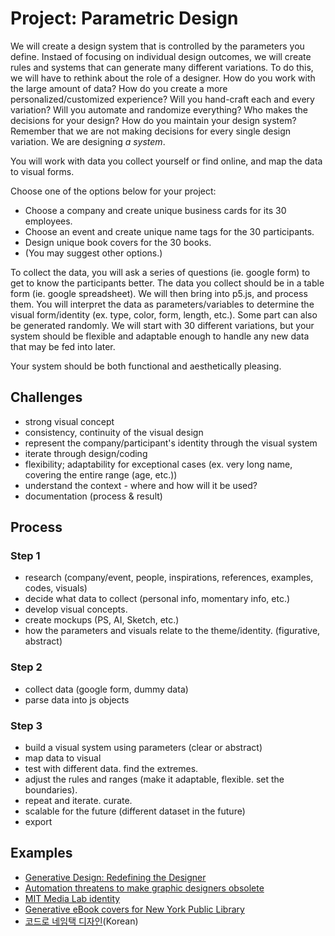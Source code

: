 # Project: Parametric Design

We will create a design system that is controlled by the parameters you define. Instaed of focusing on individual design outcomes, we will create rules and systems that can generate many different variations. To do this, we will have to rethink about the role of a designer. How do you work with the large amount of data? How do you create a more personalized/customized experience? Will you hand-craft each and every variation? Will you automate and randomize everything? Who makes the decisions for your design? How do you maintain your design system? Remember that we are not making decisions for every single design variation. We are designing *a system*.

You will work with data you collect yourself or find online, and map the data to visual forms. 

Choose one of the options below for your project:
- Choose a company and create unique business cards for its 30 employees.
- Choose an event and create unique name tags for the 30 participants.
- Design unique book covers for the 30 books. 
- (You may suggest other options.)

To collect the data, you will ask a series of questions (ie. google form) to get to know the participants better. The data you collect should be in a table form (ie. google spreadsheet). We will then bring into p5.js, and process them. You will interpret the data as parameters/variables to determine the visual form/identity (ex. type, color, form, length, etc.). Some part can also be generated randomly. We will start with 30 different variations, but your system should be flexible and adaptable enough to handle any new data that may be fed into later. 

Your system should be both functional and aesthetically pleasing.


## Challenges
- strong visual concept
- consistency, continuity of the visual design
- represent the company/participant's identity through the visual system
- iterate through design/coding
- flexibility; adaptability for exceptional cases (ex. very long name, covering the entire range (age, etc.))
- understand the context - where and how will it be used?
- documentation (process & result)



## Process

### Step 1
- research (company/event, people, inspirations, references, examples, codes, visuals)
- decide what data to collect (personal info, momentary info, etc.)
- develop visual concepts. 
- create mockups (PS, AI, Sketch, etc.)
- how the parameters and visuals relate to the theme/identity. (figurative, abstract)

### Step 2
- collect data (google form, dummy data)
- parse data into js objects

### Step 3
- build a visual system using parameters (clear or abstract)
- map data to visual
- test with different data. find the extremes.
- adjust the rules and ranges (make it adaptable, flexible. set the boundaries).
- repeat and iterate. curate.
- scalable for the future (different dataset in the future)
- export



## Examples
- [Generative Design: Redefining the Designer](https://www.commarts.com/columns/generative-design-redefining-the-designer)
- [Automation threatens to make graphic designers obsolete](https://eyeondesign.aiga.org/automation-threatens-to-make-graphic-designers-obsolete/)
- [MIT Media Lab identity](http://eroonkang.com/projects/MIT-Media-Lab-Identity/)
- [Generative eBook covers for New York Public Library](https://www.nypl.org/blog/2014/09/03/generative-ebook-covers)
- [코드로 네임택 디자인](https://brunch.co.kr/@designforhuman/26)(Korean)


